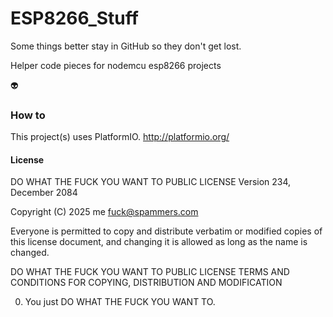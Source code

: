 # ESP8266_Stuff

Some things better stay in GitHub so they don't get lost.

Helper code pieces for nodemcu esp8266 projects

:alien:

### How to

This project(s) uses PlatformIO. http://platformio.org/

#### License

DO WHAT THE FUCK YOU WANT TO PUBLIC LICENSE
                    Version 234, December 2084

 Copyright (C) 2025 me <fuck@spammers.com>

 Everyone is permitted to copy and distribute verbatim or modified
 copies of this license document, and changing it is allowed as long
 as the name is changed.

DO WHAT THE FUCK YOU WANT TO PUBLIC LICENSE
TERMS AND CONDITIONS FOR COPYING, DISTRIBUTION AND MODIFICATION

0. You just DO WHAT THE FUCK YOU WANT TO.
